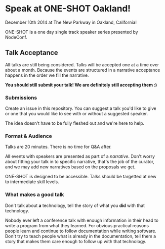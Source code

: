 # Speak at ONE-SHOT Oakland!

December 10th 2014 at The New Parkway in Oakland, California!

ONE-SHOT is a one day single track speaker series presented by NodeConf.

## Talk Acceptance

All talks are still being considered. Talks will be accepted one at a time over about a month. Because the events are structured in a narrative acceptance happens in the order we fill the narrative.

**You should still submit your talk! We are definitely still accepting them :)**

### Submissions

Create an issue in this repository. You can suggest a talk you'd like to give or one that you would like to see with or without a suggested speaker.

The idea doesn't have to be fully fleshed out and we're here to help.

### Format & Audience

Talks are 20 minutes. There is no time for Q&A after.

All events with speakers are presented as part of a *narrative*. Don't worry about fitting your talk in to specific narrative, that's the job of the curator, and we may add new narratives based on the proposals we get.

ONE-SHOT is designed to be accessible. Talks should be targetted at new to intermediate skill levels.

### What makes a good talk

Don't talk about **a** technology, tell the story of what you **did** with that technology.

Nobody ever left a conference talk with enough information in their head to write a program from what they learned. For obvious practical reasons people learn and continue to follow documentation while writing software. Don't try to teach people what is already in the documentation, tell them a story that makes them care enough to follow up with that technology.
